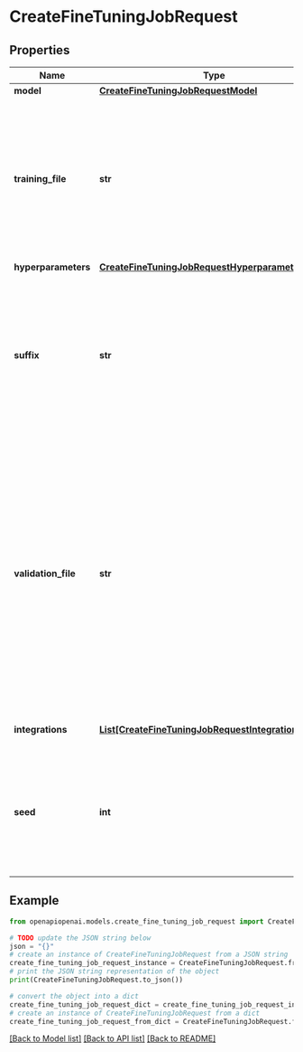 # CreateFineTuningJobRequest


## Properties

Name | Type | Description | Notes
------------ | ------------- | ------------- | -------------
**model** | [**CreateFineTuningJobRequestModel**](CreateFineTuningJobRequestModel.md) |  | 
**training_file** | **str** | The ID of an uploaded file that contains training data.  See [upload file](/docs/api-reference/files/upload) for how to upload a file.  Your dataset must be formatted as a JSONL file. Additionally, you must upload your file with the purpose &#x60;fine-tune&#x60;.  See the [fine-tuning guide](/docs/guides/fine-tuning) for more details.  | 
**hyperparameters** | [**CreateFineTuningJobRequestHyperparameters**](CreateFineTuningJobRequestHyperparameters.md) |  | [optional] 
**suffix** | **str** | A string of up to 18 characters that will be added to your fine-tuned model name.  For example, a &#x60;suffix&#x60; of \&quot;custom-model-name\&quot; would produce a model name like &#x60;ft:gpt-3.5-turbo:openai:custom-model-name:7p4lURel&#x60;.  | [optional] 
**validation_file** | **str** | The ID of an uploaded file that contains validation data.  If you provide this file, the data is used to generate validation metrics periodically during fine-tuning. These metrics can be viewed in the fine-tuning results file. The same data should not be present in both train and validation files.  Your dataset must be formatted as a JSONL file. You must upload your file with the purpose &#x60;fine-tune&#x60;.  See the [fine-tuning guide](/docs/guides/fine-tuning) for more details.  | [optional] 
**integrations** | [**List[CreateFineTuningJobRequestIntegrationsInner]**](CreateFineTuningJobRequestIntegrationsInner.md) | A list of integrations to enable for your fine-tuning job. | [optional] 
**seed** | **int** | The seed controls the reproducibility of the job. Passing in the same seed and job parameters should produce the same results, but may differ in rare cases. If a seed is not specified, one will be generated for you.  | [optional] 

## Example

```python
from openapiopenai.models.create_fine_tuning_job_request import CreateFineTuningJobRequest

# TODO update the JSON string below
json = "{}"
# create an instance of CreateFineTuningJobRequest from a JSON string
create_fine_tuning_job_request_instance = CreateFineTuningJobRequest.from_json(json)
# print the JSON string representation of the object
print(CreateFineTuningJobRequest.to_json())

# convert the object into a dict
create_fine_tuning_job_request_dict = create_fine_tuning_job_request_instance.to_dict()
# create an instance of CreateFineTuningJobRequest from a dict
create_fine_tuning_job_request_from_dict = CreateFineTuningJobRequest.from_dict(create_fine_tuning_job_request_dict)
```
[[Back to Model list]](../README.md#documentation-for-models) [[Back to API list]](../README.md#documentation-for-api-endpoints) [[Back to README]](../README.md)


